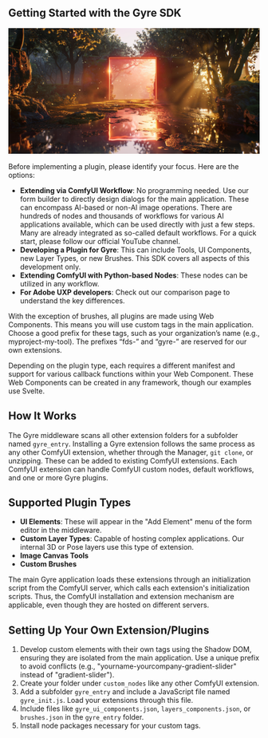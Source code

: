## Getting Started with the Gyre SDK
![Getting Startet](start.png)

Before implementing a plugin, please identify your focus. Here are the options:

- **Extending via ComfyUI Workflow**: No programming needed. Use our form builder to directly design dialogs for the main application. These can encompass AI-based or non-AI image operations. There are hundreds of nodes and thousands of workflows for various AI applications available, which can be used directly with just a few steps. Many are already integrated as so-called default workflows. For a quick start, please follow our official YouTube channel.
- **Developing a Plugin for Gyre**: This can include Tools, UI Components, new Layer Types, or new Brushes. This SDK covers all aspects of this development only.
- **Extending ComfyUI with Python-based Nodes**: These nodes can be utilized in any workflow.
- **For Adobe UXP developers**: Check out our comparison page to understand the key differences.

With the exception of brushes, all plugins are made using Web Components. This means you will use custom tags in the main application. Choose a good prefix for these tags, such as your organization’s name (e.g., myproject-my-tool). The prefixes “fds-” and “gyre-” are reserved for our own extensions.

Depending on the plugin type, each requires a different manifest and support for various callback functions within your Web Component. These Web Components can be created in any framework, though our examples use Svelte.

## How It Works

The Gyre middleware scans all other extension folders for a subfolder named `gyre_entry`. Installing a Gyre extension follows the same process as any other ComfyUI extension, whether through the Manager, `git clone`, or unzipping. These can be added to existing ComfyUI extensions. Each ComfyUI extension can handle ComfyUI custom nodes, default workflows, and one or more Gyre plugins.

## Supported Plugin Types

- **UI Elements**: These will appear in the "Add Element" menu of the form editor in the middleware.
- **Custom Layer Types**: Capable of hosting complex applications. Our internal 3D or Pose layers use this type of extension.
- **Image Canvas Tools**
- **Custom Brushes**

The main Gyre application loads these extensions through an initialization script from the ComfyUI server, which calls each extension's initialization scripts. Thus, the ComfyUI installation and extension mechanism are applicable, even though they are hosted on different servers.

## Setting Up Your Own Extension/Plugins

1. Develop custom elements with their own tags using the Shadow DOM, ensuring they are isolated from the main application. Use a unique prefix to avoid conflicts (e.g., "yourname-yourcompany-gradient-slider" instead of "gradient-slider").
2. Create your folder under `custom_nodes` like any other ComfyUI extension.
3. Add a subfolder `gyre_entry` and include a JavaScript file named `gyre_init.js`. Load your extensions through this file.
4. Include files like `gyre_ui_components.json`, `layers_components.json`, or `brushes.json` in the `gyre_entry` folder.
5. Install node packages necessary for your custom tags.
